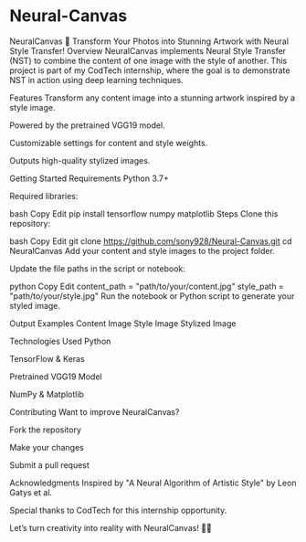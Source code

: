 # Neural-Canvas
NeuralCanvas 🎨
Transform Your Photos into Stunning Artwork with Neural Style Transfer!
Overview
NeuralCanvas implements Neural Style Transfer (NST) to combine the content of one image with the style of another. This project is part of my CodTech internship, where the goal is to demonstrate NST in action using deep learning techniques.

Features
Transform any content image into a stunning artwork inspired by a style image.

Powered by the pretrained VGG19 model.

Customizable settings for content and style weights.

Outputs high-quality stylized images.

Getting Started
Requirements
Python 3.7+

Required libraries:

bash
Copy
Edit
pip install tensorflow numpy matplotlib
Steps
Clone this repository:

bash
Copy
Edit
git clone https://github.com/sony928/Neural-Canvas.git
cd NeuralCanvas
Add your content and style images to the project folder.

Update the file paths in the script or notebook:

python
Copy
Edit
content_path = "path/to/your/content.jpg"
style_path = "path/to/your/style.jpg"
Run the notebook or Python script to generate your styled image.

Output Examples
Content Image	Style Image	Stylized Image

Technologies Used
Python

TensorFlow & Keras

Pretrained VGG19 Model

NumPy & Matplotlib

Contributing
Want to improve NeuralCanvas?

Fork the repository

Make your changes

Submit a pull request

Acknowledgments
Inspired by "A Neural Algorithm of Artistic Style" by Leon Gatys et al.

Special thanks to CodTech for this internship opportunity.

Let’s turn creativity into reality with NeuralCanvas! 🎨✨
